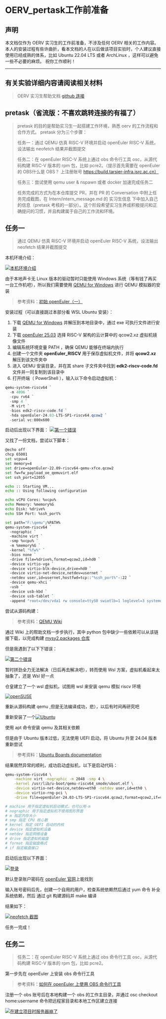 # OERV_pertask工作前准备

## 声明

本文档仅作为 OERV 实习生的工作前准备，不涉及任何 OERV 相关的工作内容。
本人的安装过程有些许曲折，看本文档的人在以后做该项目实验时，个人建议直接使用已经成熟的体系，比如 Ubuntu 22.04 LTS 或者 ArchLinux ，这样可以避免一些不必要的麻烦。
祝你工作顺利！

---

## 有关实验详细内容请阅读相关材料

> OERV 实习生帮助文档 [github 连接](https://github.com/openeuler-riscv/oerv-team/blob/main/Intern/guide.md "OERV 实习生指南")

## pretask（省流版：不喜欢跳转连接的有福了）

> pretask 的目的是帮助实习生一起搭建工作环境，熟悉 oerv 的工作流程和合作方式。 pretask 分为三个步骤：
>
> 任务一：通过 QEMU 仿真 RISC-V 环境并启动 openEuler RISC-V 系统，设法输出 neofetch 结果并截图提交
>
> 任务二：在 openEuler RISC-V 系统上通过 obs 命令行工具 osc，从源代码构建 RISC-V 版本的 rpm 包，比如 pcre2。（提示首先需要在 openEuler的 OBS什么是 OBS？ 上注册账号 <https://build.tarsier-infra.isrc.ac.cn）>
>
> 任务三：尝试使用 qemu user & nspawn 或者 docker 加速完成任务二
>
> 任务完成的方式为在本仓库提交 PR，并在 PR 的 Conversation 中附上任务完成截图，在 Intern/intern_message.md 的 实习生信息 下中加入自己的信息（pretask 考核的一部分）。这个阶段希望实习生养成积极提问和正确提问的习惯，并且构建属于自己的工作流和环境。

## 任务一

> 通过 QEMU 仿真 RISC-V 环境并启动 openEuler RISC-V 系统，设法输出 neofetch 结果并截图提交

本机环境介绍：

[![本机环境介绍](images/system.png "本机环境介绍")](https://github.com/ayostl/OERV_pertask/tree/main/images/system.png)

由于本地声卡无 Linux 版本的驱动暂时只能使用 Windows 系统（等有钱了再买一台工作机吧），所以我们需要使用 [QEMU for Windows](https://qemu.weilnetz.de/w64/2019/ "点击跳转到 QEMU 下载页") 进行 QEMU 模拟器的安装

> 参考资料：[初始 openEuler（一）](https://www.openeuler.org/zh/blog/traffic_millions/2020-03-27-qemu.html "初试 openEuler（一）：windows 下使用 qemu 安装 openEuler ")

安装过程（可以直接跳过本部分看 WSL Ubuntu 安装）：

1. 下载 [QEMU for Windows](https://qemu.weilnetz.de/w64/qemu-w64-setup-20250326.exe "点击下载 QEMU for Windows 20250326") 并解压到本地目录中，通过 exe 可执行文件进行安装
2. 下载 [openEuler 25.03](https://www.openeuler.org/zh/download/#openEuler%2025.03 "点击跳转到 openEuler 25.03 下载页") 选择 RISC-V 架构的云计算中的 qcow2.xz 虚拟机镜像文件
3. 编辑系统环境变量 PATH ，确保 QEMU 能够在终端内执行
4. 创建一个文件夹 **openEuler_RISCV** 用于保存虚拟机文件，并将 **qcow2.xz** 解压到该文件夹中
5. 进入 QEMU 安装目录，并在其 share 子文件夹中找到 **edk2-riscv-code.fd** 文件并一同复制到该目录中
6. 打开终端（ PowerShell ），输入以下命令启动虚拟机：

```PowerShell
qemu-system-riscv64 `
  -m 4096 `
  -cpu rv64 `
  -smp 4 `
  -M virt `
  -bios edk2-riscv-code.fd `
  -hda openEuler-24.03-LTS-SP1-riscv64.qcow2 `
  -serial vc:800x600
```

启动后出现以下界面：
[![第一个错误](images/error1.png)](https://github.com/ayostl/OERV_pertask/tree/main/images/error1.png)

又找了一份文档，尝试以下脚本：

```sh
@echo off
chcp 65001
set vcpu=4
set memory=4
set drive=openEuler-22.09-riscv64-qemu-xfce.qcow2
set fw=fw_payload_oe_qemuvirt.elf
set ssh_port=12055

echo :: Starting VM...
echo :: Using following configuration

echo vCPU Cores: %vcpu%
echo Memory: %memory%G
echo Disk: %drive%
echo SSH Port: %ssh_port%

set path="F:\qemu";%PATH%
qemu-system-riscv64 `
  -nographic `
  -machine virt `
  -smp %vcpu% `
  -m %memory%G `
  -kernel "%fw%" `
  -bios none `
  -drive file=%drive%,format=qcow2,id=hd0 `
  -device virtio-vga `
  -device virtio-blk-device,drive=hd0 `
  -device virtio-net-device,netdev=usernet `
  -netdev user,id=usernet,hostfwd=tcp::"%ssh_port%"-:22 `
  -device qemu-xhci `
  -usb `
  -device usb-kbd `
  -device usb-tablet `
  -append "root=/dev/vda1 rw console=ttyS0 swiotlb=1 loglevel=3 systemd.default_timeout_start_sec=600 selinux=0 highres=off mem=512M earlycon"
```

尝试从源码构建：

> 参考资料：[QEMU Wiki](https://wiki.qemu.org/Hosts/W32 "点击跳转到 QEMU Wiki")

通过 Wiki 上的帮助文档一步步执行，其中 python 包中缺少一些依赖可以从该链接下载，以完成构建 [mysy2.packages 仓库](https://packages.msys2.org/ "点击跳转到 mysy2.packages 仓库")

但是我遇到了以下下错误：

[![第二个错误](images/error2.png)](https://github.com/ayostl/OERV_pertask/tree/main/images/error2.png)

暂时拼劲全力无法解决（日后再去解决吧），转而使用 Wsl 方案，虚拟机看起来太抽象了，还是 Wsl 好一点

仓皇建立了一个 wsl 虚拟机，试图用 wsl 来安装 qemu 模拟 riscv 环境

[![openSUSE](images/openSUSE.png)](https://github.com/ayostl/OERV_pertask/tree/main/images/openSUSE.png "openSUSE WSL2")

重新从源码构建 qemu ,但是无法编译成功，悲），以后有时间再研究吧

重新安装了一个[![Ubuntu](images/Ubuntu.png)](https://github.com/ayostl/OERV_pertask/tree/main/images/Ubuntu.png "Ubuntu WSL2")

使用 apt 命令安装 qemu 及其相关依赖

但是由于 Ubuntu 版本过低，无法使用 UEFI 启动，将 Ubuntu 升至 24.04 版本重新尝试

> 参考资料：[Ubuntu Boards documentation](https://canonical-ubuntu-boards.readthedocs-hosted.com/en/latest/how-to/qemu-riscv/)

结果居然异常的顺利，成功启动虚拟机，以下是启动代码：

```sh
qemu-system-riscv64 \
    -machine virt -nographic -m 2048 -smp 4 \
    -kernel /usr/lib/u-boot/qemu-riscv64_smode/uboot.elf \
    -device virtio-net-device,netdev=eth0 -netdev user,id=eth0 \
    -device virtio-rng-pci \
    -drive file=openEuler-24.03-LTS-SP1-riscv64.qcow2,format=qcow2,if=virtio

# machine 用于指定虚拟机启动模式，也可以用-m
# nographic 用于指定虚拟机不使用图形界面
# m 指定内存大小
# smp 指定 CPU 核心数
# kernel 指定 UEFI 启动的内核
# device 指定虚拟机设备
# netdev 指定网络设备
# drive 指定虚拟机磁盘
# format 指定磁盘格式
# if 指定磁盘接口
```

启动后出现以下界面：

[![登录](images/login.png)](https://github.com/ayostl/OERV_pertask/tree/main/images/login.png "登录界面")

默认登录账户密码在 [openEuler 官网](https://docs.openeuler.org/zh/docs/24.03_LTS_SP1/docs/Releasenotes/%E5%B8%90%E5%8F%B7%E6%B8%85%E5%8D%95.html# "点此打开 openEuler 帐号清单")上能找到

输入账号密码后先，创建一个自用的用户，检查系统依赖然后通过 yum 命令 补全系统依赖，然后 通过 git 构建源码并 make 编译

结果如下：

[![neofetch 截图](images/neofetch.png)](https://github.com/ayostl/OERV_pertask/tree/main/images/neofetch.png "neofetch 截图")

任务一完成！

## 任务二

> 任务二：在 openEuler RISC-V 系统上通过 obs 命令行工具 osc，从源代码构建 RISC-V 版本的 rpm 包，比如 pcre2。

第一步先在 openEuler 上安装 obs 命令行工具

> 参考资料：[如何在 openEuler 上使用 OBS 命令行工具](https://www.openeuler.org/zh/blog/fuchangjie/2020-03-26-how-to-OBS.html)

注册一个 obs 账号后在本地构建一个 obs 的工作主目录，并通过 osc checkout home:username 命令把远程家目录和本地工作区建立连接

[![在建立项目时服务器崩了](images/break.png)](https://github.com/ayostl/OERV_pertask/tree/main/images/break.png "在建立项目时服务器崩了")